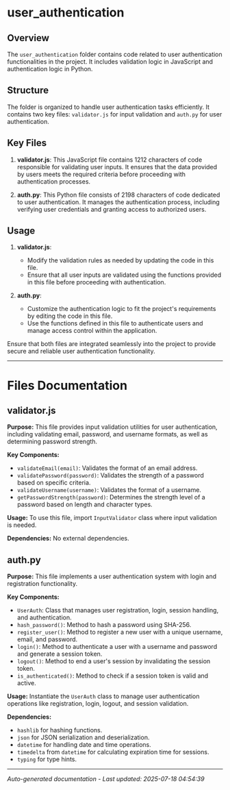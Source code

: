 # user_authentication

## Overview
The `user_authentication` folder contains code related to user authentication functionalities in the project. It includes validation logic in JavaScript and authentication logic in Python.

## Structure
The folder is organized to handle user authentication tasks efficiently. It contains two key files: `validator.js` for input validation and `auth.py` for user authentication.

## Key Files
1. **validator.js**: This JavaScript file contains 1212 characters of code responsible for validating user inputs. It ensures that the data provided by users meets the required criteria before proceeding with authentication processes.

2. **auth.py**: This Python file consists of 2198 characters of code dedicated to user authentication. It manages the authentication process, including verifying user credentials and granting access to authorized users.

## Usage
1. **validator.js**:
   - Modify the validation rules as needed by updating the code in this file.
   - Ensure that all user inputs are validated using the functions provided in this file before proceeding with authentication.

2. **auth.py**:
   - Customize the authentication logic to fit the project's requirements by editing the code in this file.
   - Use the functions defined in this file to authenticate users and manage access control within the application.

Ensure that both files are integrated seamlessly into the project to provide secure and reliable user authentication functionality.

---

# Files Documentation

## validator.js

**Purpose:** This file provides input validation utilities for user authentication, including validating email, password, and username formats, as well as determining password strength.

**Key Components:**
- `validateEmail(email)`: Validates the format of an email address.
- `validatePassword(password)`: Validates the strength of a password based on specific criteria.
- `validateUsername(username)`: Validates the format of a username.
- `getPasswordStrength(password)`: Determines the strength level of a password based on length and character types.

**Usage:** To use this file, import `InputValidator` class where input validation is needed.

**Dependencies:** No external dependencies.

## auth.py

**Purpose:** This file implements a user authentication system with login and registration functionality.

**Key Components:**
- `UserAuth`: Class that manages user registration, login, session handling, and authentication.
- `hash_password()`: Method to hash a password using SHA-256.
- `register_user()`: Method to register a new user with a unique username, email, and password.
- `login()`: Method to authenticate a user with a username and password and generate a session token.
- `logout()`: Method to end a user's session by invalidating the session token.
- `is_authenticated()`: Method to check if a session token is valid and active.

**Usage:** Instantiate the `UserAuth` class to manage user authentication operations like registration, login, logout, and session validation.

**Dependencies:** 
- `hashlib` for hashing functions.
- `json` for JSON serialization and deserialization.
- `datetime` for handling date and time operations.
- `timedelta` from `datetime` for calculating expiration time for sessions.
- `typing` for type hints.

---
*Auto-generated documentation - Last updated: 2025-07-18 04:54:39*
